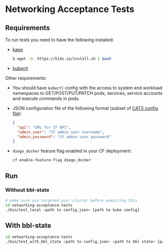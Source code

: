 # Networking Acceptance Tests 

## Requirements

To run tests you need to have the following installed:

* [kapp](https://k14s.io/)

  ```bash
  $ wget -O- https://k14s.io/install.sh | bash
  ```
  
* [kubectl](https://kubernetes.io/docs/tasks/tools/install-kubectl/)


Other requirements:

* You should have `kubectl` config with the access to system and workload namespaces to GET/POST/PUT/PATCH pods, services, service accounts and execute commands in pods.

* JSON configuration file of the following format (subset of [CATS config file](https://github.com/cloudfoundry/cf-acceptance-tests#test-configuration)):

  ```json
  {
    "api": "URL for CF API",
    "admin_user": "CF admin user username",
    "admin_password": "CF admin user password"
  }
  ```
  
* `diego_docker` feature flag enabled in your CF deployment:

  ```bash
  cf enable-feature-flag diego_docker
  ```

## Run

### Without bbl-state

```bash
# make sure you targeted your cluster before executing this
cd networking-acceptance-tests
./bin/test_local <path to config.json> [path to kube config]
```

## With bbl-state

```bash
cd networking-acceptance-tests
./bin/test_with_bbl_state <path to config.json> <path to bbl state> [path to kube config] 
```
